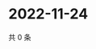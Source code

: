 # 2022-11-24

共 0 条

<!-- BEGIN WEIBO -->
<!-- 最后更新时间 Thu Nov 24 2022 00:20:16 GMT+0800 (China Standard Time) -->

<!-- END WEIBO -->
